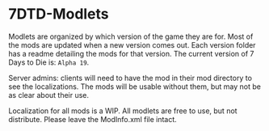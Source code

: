 # 7DTD-Modlets
Modlets are organized by which version of the game they are for. Most of the mods are updated when a new version comes out. Each version folder has a readme detailing the mods for that version. The current version of 7 Days to Die is: `Alpha 19`.

Server admins: clients will need to have the mod in their mod directory to see the localizations. The mods will be usable without them, but may not be as clear about their use.

Localization for all mods is a WIP.
All modlets are free to use, but not distribute. Please leave the ModInfo.xml file intact.